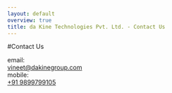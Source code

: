 ```yaml
---
layout: default
overview: true
title: da Kine Technologies Pvt. Ltd. - Contact Us
---
```


#Contact Us

<div class="row">
<div class="col col-md-2">email: </div>
<div class="col col-md-4">
<a href="mailto:vineet@dakinegroup.com">vineet@dakinegroup.com</a>
</div>

<div class="col col-md-2">mobile: </div>
<div class="col col-md-4">
<a href="tel:+91 9899799105">+91 9899799105</a>
</div>
</div>